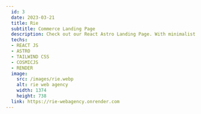 ```yaml
---
  id: 3
  date: 2023-03-21
  title: Rie
  subtitle: Commerce Landing Page
  description: Check out our React Astro Landing Page. With minimalist design and easy customization- it's the perfect way to showcase your web agency services.
  techs: 
  - REACT JS
  - ASTRO
  - TAILWIND CSS
  - COSMICJS
  - RENDER
  image:
    src: /images/rie.webp
    alt: rie web agency
    width: 1374
    height: 738
  link: https://rie-webagency.onrender.com
---
```

